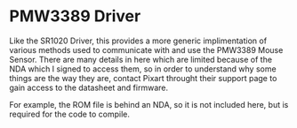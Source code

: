 # PMW3389 Driver

Like the SR1020 Driver, this provides a more generic implimentation of various methods used to communicate with and use the PMW3389 Mouse Sensor. There are many details in here which are limited because of the NDA which I signed to access them, so in order to understand why some things are the way they are, contact Pixart throught their support page to gain access to the datasheet and firmware.

For example, the ROM file is behind an NDA, so it is not included here, but is required for the code to compile.
